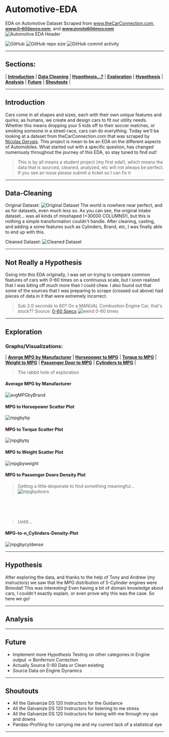 # Automotive-EDA
EDA on Automotive Dataset Scraped from www.theCarConnection.com, ~~www.0-60Specs.com~~, and ~~www.zeroto60times.com~~
![Automotive EDA Header](https://raw.githubusercontent.com/boogiedev/automotive-eda/master/img/automobiles.jpg)

![GitHub](https://img.shields.io/github/license/boogiedev/automotive-eda?style=flat-square)
![GitHub repo size](https://img.shields.io/github/repo-size/boogiedev/automotive-eda?style=flat-square)
![GitHub commit activity](https://img.shields.io/github/commit-activity/m/boogiedev/automotive-eda?style=flat-square)

---
## Sections:
 |  **[Introduction](#introduction)**  |
 **[Data Cleaning](#data-cleaning)**  |
 **[Hypothesis...?](#not-really-a-hypothesis)**  |
 **[Exploration](#exploration)**  |
 **[Hypothesis](#hypothesis)**  |
 **[Analysis](#analysis)**  |
 **[Future](#future)**  |
 **[Shoutouts](#shoutouts)**  |
 
---
## Introduction
Cars come in all shapes and sizes, each with their own unique features and quirks; as humans, we create and design cars to fit our utility needs. Whether this means dropping your 5 kids off to their soccer matches, or smoking someone in a street-race, cars can do everything. Today we'll be looking at a dataset from theCarConnection.com that was scraped by [Nicolas Gervais](https://github.com/nicolas-gervais/predicting-car-price-from-scraped-data/blob/master/scraping).
This project is mean to be an EDA on the different aspects of Automobiles. What started out with a specific question, has changed numerously throughout the journey of this EDA, so stay tuned to find out!  
> This is by all means a student project (my first eda!), which means the data that is sourced, cleaned, analyzed, etc will not always be perfect. If you see an issue please submit a ticket so I can fix it 
---
## Data-Cleaning
Original Dataset:
![Original Dataset](https://raw.githubusercontent.com/boogiedev/automotive-eda/master/img/orig_dataset.png)
The world is nowhere near perfect, and as for datasets, even much less so. As you can see, the original intake dataset... was all kinds of misshaped (+30000 COLUMNS!), but this is nothing a simple transformation couldn't handle. After cleaning, casting, and adding a some features such as Cylinders, Brand, etc, I was finally able to end up with this.

Cleaned Dataset:
![Cleaned Dataset](https://raw.githubusercontent.com/boogiedev/automotive-eda/master/img/clean_dataset.png)

---
## Not Really a Hypothesis
Going into this EDA originally, I was set on trying to compare common features of cars with 0-60 times on a continuous scale, but I soon realized that I was biting off much more than I could chew. I also found out that some of the sources that I was preparing to scrape (crossed out above) had pieces of data in it that were extremely incorrect. 

> Sub 2.0 seconds to 60? On a MANUAL Combustion Engine Car, that's stock??  Source: [0-60 Specs](https://www.0-60specs.com/0-60-times/)
![weird 0-60 times](https://raw.githubusercontent.com/boogiedev/automotive-eda/master/img/0-60bunk.png)

---

## Exploration
### Graphs/Visualizations:
 |  **[Averge MPG by Manufacturer](#Average-MPG-by-Manufacturer)**  |
 **[Horsepower to MPG](#MPG-to-Horsepower-Scatter-Plot)**  |
 **[Torque to MPG](#MPG-to-Torque-Scatter-Plot)**  |
 **[Weight to MPG](#MPG-to-Weight-Scatter-Plot)**  |
 **[Passenger Door to MPG](#MPG-to-Passenger-Doors-Density-Plot)**  |
 **[Cylinders to MPG](#MPG-to-n_Cylinders-Density-Plot)**  |

 
> The rabbit hole of exploration

#### Average MPG by Manufacturer
![avgMPGbyBrand](https://raw.githubusercontent.com/boogiedev/automotive-eda/master/img/avgmpgbrand.png)
#### MPG to Horsepower Scatter Plot
![mpgbyhp](https://raw.githubusercontent.com/boogiedev/automotive-eda/master/img/mpgbyhp.png)
#### MPG to Torque Scatter Plot
![mpgbytq](https://raw.githubusercontent.com/boogiedev/automotive-eda/master/img/mpgbytq.png)
#### MPG to Weight Scatter Plot
![mpgbyweight](https://raw.githubusercontent.com/boogiedev/automotive-eda/master/img/mpgbyweight.png)
#### MPG to Passenger Doors Density Plot
> Getting a little desperate to find something meaningful...
![mpgbydoors](https://raw.githubusercontent.com/boogiedev/automotive-eda/master/img/mpgbydoorsDensity.png)

<br><br><br>
> Untill...
#### MPG-to-n_Cylinders-Density-Plot
![mpgbycyldense](https://raw.githubusercontent.com/boogiedev/automotive-eda/master/img/mpgbycyldense.png)

---
## Hypothesis
After exploring the data, and thanks to the help of Tony and Andrew (my instructors) we saw that the MPG distribution of 5-Cylinder engines were Bimodal! This was interesting! Even having a bit of domain knowledge about cars, I couldn't exactly explain, or even prove why this was the case. So here we go! 



---
## Analysis




---
## Future
- Implement more Hypothesis Testing on other categories in Engine output -> Bonferroni Correction
- Actually Source 0-60 Data or Clean existing
- Source Data on Engine Dynamics
---
## Shoutouts
- All the Galvanize DS 120 Instructors for the Guidance
- All the Galvanize DS 120 Instructors for listening to me stress
- All the Galvanize DS 120 Instructors for being with me through my ups and downs
- Pandas-Profiling for carrying me and my current lack of a statistical eye 
---


